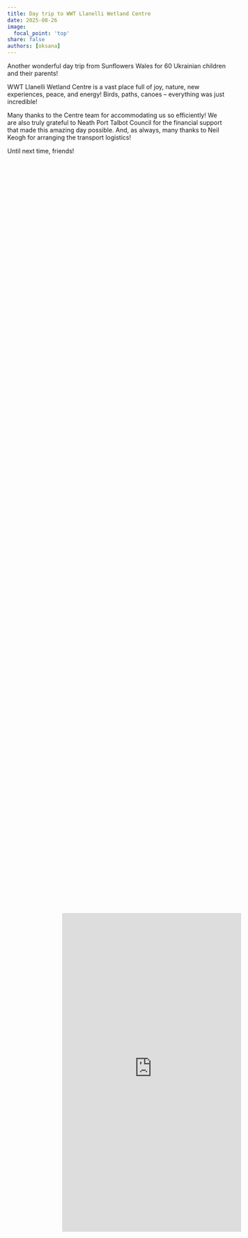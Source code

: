 ```yaml
---
title: Day trip to WWT Llanelli Wetland Centre
date: 2025-08-26
image:
  focal_point: 'top'
share: false
authors: [oksana]
---
```



Another wonderful day trip from Sunflowers Wales for 60 Ukrainian children and their parents!

<!--more-->

WWT Llanelli Wetland Centre is a vast place full of joy, nature, new experiences, peace, and energy! Birds, paths, canoes – everything was just incredible!

Many thanks to the Centre team for accommodating us so efficiently!
We are also truly grateful to Neath Port Talbot Council for the financial support that made this amazing day possible.
And, as always, many thanks to Neil Keogh for arranging the transport logistics!

Until next time, friends!
 
<div style="display: flex; justify-content: center; align-items: center; height: 100%; width: 100%;">
    <div style="position: relative; width: 50%; height: 0; padding-bottom: 88.89%;">
        <iframe width="411" height="731" src="https://www.youtube.com/embed/rT5IyEE7v4A" title="Day trip from Sunflowers Wales to WWT Llanelli Wetland Centre, 26 August 2025" frameborder="0" allow="accelerometer; autoplay; clipboard-write; encrypted-media; gyroscope; picture-in-picture; web-share" referrerpolicy="strict-origin-when-cross-origin" allowfullscreen></iframe>
    </div>
</div>